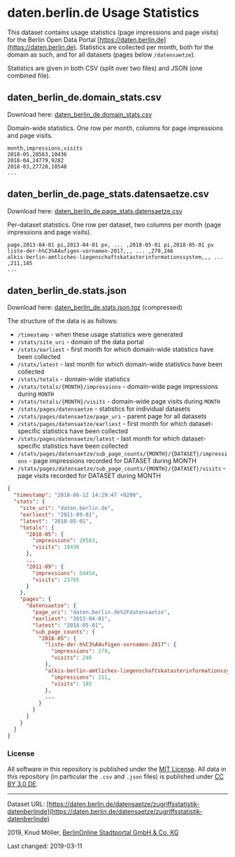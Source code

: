 # daten.berlin.de Usage Statistics

This dataset contains usage statistics (page impressions and page visits) for the Berlin Open Data Portal [https://daten.berlin.de](https://daten.berlin.de). Statistics are collected per month, both for the domain as such, and for all datasets (pages below `/datensaetze`).

Statistics are given in both CSV (split over two files) and JSON (one combined file).

## daten_berlin_de.domain_stats.csv

Download here: [daten_berlin_de.domain_stats.csv](https://berlinonline.github.io/berlin_dataportal_usage/daten_berlin_de.domain_stats.csv)

Domain-wide statistics. One row per month, columns for page impressions and page visits.

```csv
month,impressions,visits
2018-05,28563,10436
2018-04,24779,9282
2018-03,27728,10548
...
```

## daten_berlin_de.page_stats.datensaetze.csv

Download here: [daten_berlin_de.page_stats.datensaetze.csv](https://berlinonline.github.io/berlin_dataportal_usage/daten_berlin_de.page_stats.datensaetze.csv)

Per-dataset statistics. One row per dataset, two columns per month (page impressions and page visits).

```
page,2013-04-01 pi,2013-04-01 pv, ... ,2018-05-01 pi,2018-05-01 pv
liste-der-h%C3%A4ufigen-vornamen-2017,,, ... ,279,246
alkis-berlin-amtliches-liegenschaftskatasterinformationssystem,,, ... ,211,185
...
```

## daten_berlin_de.stats.json

Download here: [daten_berlin_de.stats.json.tgz](https://berlinonline.github.io/berlin_dataportal_usage/daten_berlin_de.stats.json.tgz) (compressed)

The structure of the data is as follows:

* `/timestamp` - when these usage statistics were generated
* `/stats/site_uri` - domain of the data portal
* `/stats/earliest` - first month for which domain-wide statistics have been collected
* `/stats/latest` - last month for which domain-wide statistics have been collected
* `/stats/totals` - domain-wide statistics
* `/stats/totals/{MONTH}/impressions` - domain-wide page impressions during `MONTH`
* `/stats/totals/{MONTH}/visits` - domain-wide page visits during `MONTH`
* `/stats/pages/datensaetze` - statistics for individual datasets
* `/stats/pages/datensaetze/page_uri` - parent page for all datasets
* `/stats/pages/datensaetze/earliest` - first month for which dataset-specific statistics have been collected
* `/stats/pages/datensaetze/latest` - last month for which dataset-specific statistics have been collected
* `/stats/pages/datensaetze/sub_page_counts/{MONTH}/{DATASET}/impressions` - page impressions recorded for DATASET during MONTH
* `/stats/pages/datensaetze/sub_page_counts/{MONTH}/{DATASET}/visits` - page visits recorded for DATASET during MONTH

```json
{
  "timestamp": "2018-06-12 14:29:47 +0200",
  "stats": {
    "site_uri": "daten.berlin.de",
    "earliest": "2011-09-01",
    "latest": "2018-05-01",
    "totals": {
      "2018-05": {
        "impressions": 28563,
        "visits": 10436
      },
      ...
      "2011-09": {
        "impressions": 54454,
        "visits": 23765
      }
    },
    "pages": {
      "datensaetze": {
        "page_uri": "daten.berlin.de%2Fdatensaetze",
        "earliest": "2013-04-01",
        "latest": "2018-05-01",
        "sub_page_counts": {
          "2018-05": {
            "liste-der-h%C3%A4ufigen-vornamen-2017": {
              "impressions": 279,
              "visits": 246
            },
            "alkis-berlin-amtliches-liegenschaftskatasterinformationssystem": {
              "impressions": 211,
              "visits": 185
            },
            ...
          }
        }
      }
    }
  }
}
```

### License

All software in this repository is published under the [MIT License](LICENSE). All data in this repository (in particular the `.csv` and `.json` files) is published under [CC BY 3.0 DE](https://creativecommons.org/licenses/by/3.0/de/).

---

Dataset URL: [https://daten.berlin.de/datensaetze/zugriffsstatistik-datenberlinde](https://daten.berlin.de/datensaetze/zugriffsstatistik-datenberlinde)

2019, Knud Möller, [BerlinOnline Stadtportal GmbH & Co. KG](https://www.berlinonline.net)

Last changed: 2019-03-11
